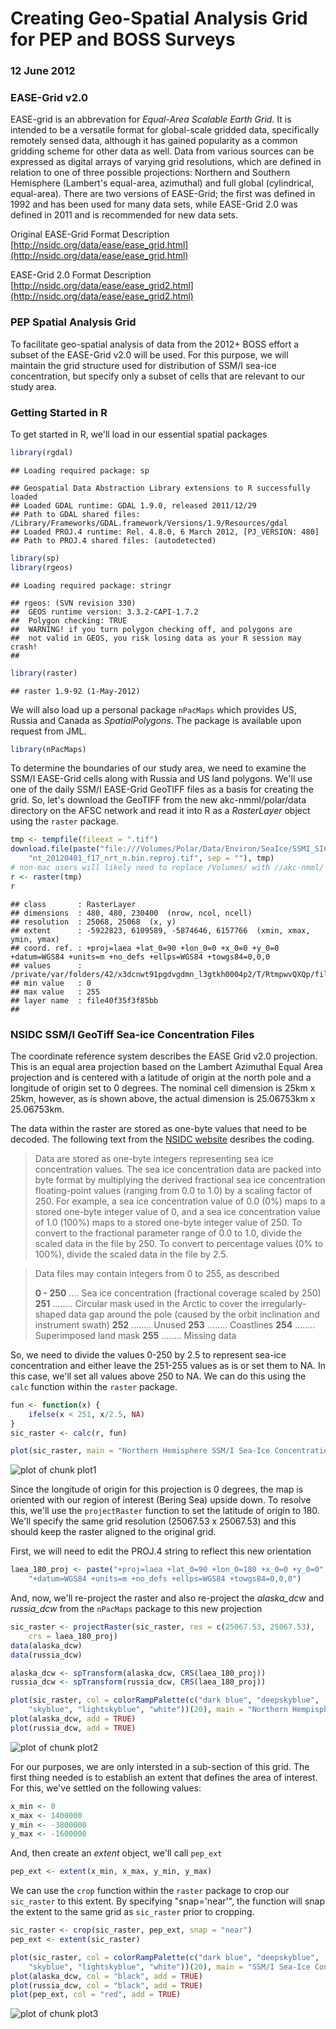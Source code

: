 

Creating Geo-Spatial Analysis Grid for PEP and BOSS Surveys
===========================================================

### 12 June 2012

### EASE-Grid v2.0

EASE-grid is an abbrevation for *Equal-Area Scalable Earth Grid*. It is intended to be a versatile format for global-scale gridded data, specifically remotely sensed data, although it has gained popularity as a common gridding scheme for other data as well. Data from various sources can be expressed as digital arrays of varying grid resolutions, which are defined in relation to one of three possible projections: Northern and Southern Hemisphere (Lambert's equal-area, azimuthal) and full global (cylindrical, equal-area). There are two versions of EASE-Grid; the first was defined in 1992 and has been used for many data sets, while EASE-Grid 2.0 was defined in 2011 and is recommended for new data sets.

Original EASE-Grid Format Description
[http://nsidc.org/data/ease/ease_grid.html](http://nsidc.org/data/ease/ease_grid.html)

EASE-Grid 2.0 Format Description
[http://nsidc.org/data/ease/ease_grid2.html](http://nsidc.org/data/ease/ease_grid2.html)

### PEP Spatial Analysis Grid

To facilitate geo-spatial analysis of data from the 2012+ BOSS effort a subset of the EASE-Grid v2.0 will be used. For this purpose, we will maintain the grid structure used for distribution of SSM/I sea-ice concentration, but specify only a subset of cells that are relevant to our study area.

### Getting Started in R

To get started in R, we'll load in our essential spatial packages



```r
library(rgdal)
```



```
## Loading required package: sp
```



```
## Geospatial Data Abstraction Library extensions to R successfully loaded
## Loaded GDAL runtime: GDAL 1.9.0, released 2011/12/29
## Path to GDAL shared files: /Library/Frameworks/GDAL.framework/Versions/1.9/Resources/gdal
## Loaded PROJ.4 runtime: Rel. 4.8.0, 6 March 2012, [PJ_VERSION: 480]
## Path to PROJ.4 shared files: (autodetected)
```



```r
library(sp)
library(rgeos)
```



```
## Loading required package: stringr
```



```
## rgeos: (SVN revision 330)
##  GEOS runtime version: 3.3.2-CAPI-1.7.2 
##  Polygon checking: TRUE 
##  WARNING! if you turn polygon checking off, and polygons are
##  not valid in GEOS, you risk losing data as your R session may crash! 
## 
```



```r
library(raster)
```



```
## raster 1.9-92 (1-May-2012)
```




We will also load up a personal package `nPacMaps` which provides US, Russia and Canada as *SpatialPolygons*. The package is available upon request from JML.



```r
library(nPacMaps)
```




To determine the boundaries of our study area, we need to examine the SSM/I EASE-Grid cells along with Russia and US land polygons. We'll use one of the daily SSM/I EASE-Grid GeoTIFF files as a basis for creating the grid. So, let's download the GeoTIFF from the new akc-nmml/polar/data directory on the AFSC network and read it into R as a *RasterLayer* object using the `raster` package.



```r
tmp <- tempfile(fileext = ".tif")
download.file(paste("file:///Volumes/Polar/Data/Environ/SeaIce/SSMI_SIC/2012/", 
    "nt_20120401_f17_nrt_n.bin.reproj.tif", sep = ""), tmp)
# non-mac users will likely need to replace /Volumes/ with //akc-nmml/
r <- raster(tmp)
r
```



```
## class       : RasterLayer 
## dimensions  : 480, 480, 230400  (nrow, ncol, ncell)
## resolution  : 25068, 25068  (x, y)
## extent      : -5922823, 6109589, -5874646, 6157766  (xmin, xmax, ymin, ymax)
## coord. ref. : +proj=laea +lat_0=90 +lon_0=0 +x_0=0 +y_0=0 +datum=WGS84 +units=m +no_defs +ellps=WGS84 +towgs84=0,0,0 
## values      : /private/var/folders/42/x3dcnwt91pgdvgdmn_l3gtkh0004p2/T/RtmpwvQXQp/file40f35f3f85bb.tif 
## min value   : 0 
## max value   : 255 
## layer name  : file40f35f3f85bb 
## 
```




### NSIDC SSM/I GeoTiff Sea-ice Concentration Files

The coordinate reference system describes the EASE Grid v2.0 projection. This is an equal area projection based on the Lambert Azimuthal Equal Area projection and is centered with a latitude of origin at the north pole and a longitude of origin set to 0 degrees. The nominal cell dimension is 25km x 25km, however, as is shown above, the actual dimension is 25.06753km x 25.06753km.

The data within the raster are stored as one-byte values that need to be decoded. The following text from the [NSIDC website](http://nsidc.org/data/docs/daac/nsidc0051_gsfc_seaice.gd.html#paramrange) desribes the coding.

> Data are stored as one-byte integers representing sea ice concentration values. 
> The sea ice concentration data are packed into byte format by multiplying the 
> derived fractional sea ice concentration floating-point values (ranging from 
> 0.0 to 1.0) by a scaling factor of 250. For example, a sea ice concentration 
> value of 0.0 (0%) maps to a stored one-byte integer value of 0, and a sea ice 
> concentration value of 1.0 (100%) maps to a stored one-byte integer value of 
> 250. To convert to the fractional parameter range of 0.0 to 1.0, divide the 
> scaled data in the file by 250. To convert to percentage values (0% to 100%), 
> divide the scaled data in the file by 2.5.

> Data files may contain integers from 0 to 255, as described 
> 
> **0 - 250** .... Sea ice concentration (fractional coverage scaled by 250)
> **251** ........ Circular mask used in the Arctic to cover the irregularly-shaped
> data gap around the pole (caused by the orbit inclination and 
> instrument swath)
> **252** ........ Unused
> **253** ........ Coastlines
> **254** ........ Superimposed land mask
> **255** ........ Missing data

So, we need to divide the values 0-250 by 2.5 to represent sea-ice concentration and either leave the 251-255 values as is or set them to NA. In this case, we'll set all values above 250 to NA. We can do this using the `calc` function within the `raster` package.



```r
fun <- function(x) {
    ifelse(x < 251, x/2.5, NA)
}
sic_raster <- calc(r, fun)
```





```r
plot(sic_raster, main = "Northern Hemisphere SSM/I Sea-Ice Concentration\n01 April 2012")
```

![plot of chunk plot1](figure/plot1.png) 


Since the longitude of origin for this projection is 0 degrees, the map is oriented with our region of interest (Bering Sea) upside down. To resolve this, we'll use the `projectRaster` function to set the latitude of origin to 180. We'll specify the same grid resolution (25067.53 x 25067.53) and this should keep the raster aligned to the original grid.

First, we will need to edit the PROJ.4 string to reflect this new orientation



```r
laea_180_proj <- paste("+proj=laea +lat_0=90 +lon_0=180 +x_0=0 +y_0=0", 
    "+datum=WGS84 +units=m +no_defs +ellps=WGS84 +towgs84=0,0,0")
```




And, now, we'll re-project the raster and also re-project the *alaska_dcw* and *russia_dcw* from the `nPacMaps` package to this new projection



```r
sic_raster <- projectRaster(sic_raster, res = c(25067.53, 25067.53), 
    crs = laea_180_proj)
data(alaska_dcw)
data(russia_dcw)

alaska_dcw <- spTransform(alaska_dcw, CRS(laea_180_proj))
russia_dcw <- spTransform(russia_dcw, CRS(laea_180_proj))
```






```r
plot(sic_raster, col = colorRampPalette(c("dark blue", "deepskyblue", 
    "skyblue", "lightskyblue", "white"))(20), main = "Northern Hempisphere SSM/I Sea-Ice Concentration\n01 April 2012")
plot(alaska_dcw, add = TRUE)
plot(russia_dcw, add = TRUE)
```

![plot of chunk plot2](figure/plot2.png) 


For our purposes, we are only intersted in a sub-section of this grid. The first thing needed is to establish an extent that defines the area of interest. For this, we've settled on the following values:



```r
x_min <- 0
x_max <- 1400000
y_min <- -3800000
y_max <- -1600000
```




And, then create an *extent* object, we'll call `pep_ext`



```r
pep_ext <- extent(x_min, x_max, y_min, y_max)
```




We can use the `crop` function within the `raster` package to crop our `sic_raster` to this extent. By specifying "snap='near'", the function will snap the extent to the same grid as `sic_raster` prior to cropping. 



```r
sic_raster <- crop(sic_raster, pep_ext, snap = "near")
pep_ext <- extent(sic_raster)
```






```r
plot(sic_raster, col = colorRampPalette(c("dark blue", "deepskyblue", 
    "skyblue", "lightskyblue", "white"))(20), main = "SSM/I Sea-Ice Concentration and PEP BOSS Extent\n01 April 2012")
plot(alaska_dcw, col = "black", add = TRUE)
plot(russia_dcw, col = "black", add = TRUE)
plot(pep_ext, col = "red", add = TRUE)
```

![plot of chunk plot3](figure/plot3.png) 


